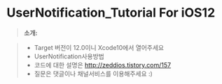 # UserNotification_Tutorial For iOS12
> **소개:**

>- Target 버전이 12.0이니 Xcode10에서 열어주세요
>- UserNotification사용방법
>- 코드에 대한 설명은 http://zeddios.tistory.com/157
>- 질문은 댓글이나 채널서비스를 이용해주세요 :)
